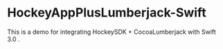 # HockeyAppPlusLumberjack-Swift

This is a demo for integrating HockeySDK + CocoaLumberjack with Swift 3.0 .

